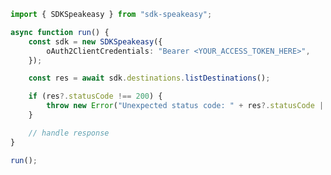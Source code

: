 <!-- Start SDK Example Usage [usage] -->
```typescript
import { SDKSpeakeasy } from "sdk-speakeasy";

async function run() {
    const sdk = new SDKSpeakeasy({
        oAuth2ClientCredentials: "Bearer <YOUR_ACCESS_TOKEN_HERE>",
    });

    const res = await sdk.destinations.listDestinations();

    if (res?.statusCode !== 200) {
        throw new Error("Unexpected status code: " + res?.statusCode || "-");
    }

    // handle response
}

run();

```
<!-- End SDK Example Usage [usage] -->